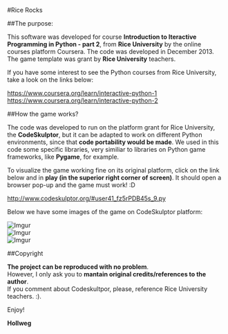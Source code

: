 #Rice Rocks

##The purpose:

This software was developed for course **Introduction to Iteractive Programming in Python - part 2**, from **Rice University** by the online courses platform Coursera. The code was developed in December 2013. </br>
The game template was grant by **Rice University** teachers.

If you have some interest to see the Python courses from Rice University, take a look on the links below:

https://www.coursera.org/learn/interactive-python-1</br>
https://www.coursera.org/learn/interactive-python-2</br>

##How the game works?

The code was developed to run on the platform grant for Rice University, the **CodeSkulptor**, but it can be adapted to work on different Python environments, since that **code portability would be made**. We used in this code some specific libraries, very similiar to libraries on Python game frameworks, like **Pygame**, for example.

To visualize the game working fine on its original platform, click on the link below and in **play (in the superior right corner of screen)**. It should open a browser pop-up and the game must work! :D

http://www.codeskulptor.org/#user41_fz5rPDB45s_9.py

Below we have some images of the game on CodeSkulptor platform:

![Imgur](http://i.imgur.com/pocnKEM.png)</br>
![Imgur](http://i.imgur.com/gohKVJc.png)</br>
![Imgur](http://i.imgur.com/P9JExyu.png)</br>

##Copyright

**The project can be reproduced with no problem**. </br>
However, I only ask you to **mantain original credits/references to the author**.</br>
If you comment about Codeskultpor, please, reference Rice University teachers. :).


Enjoy!

**Hollweg**

